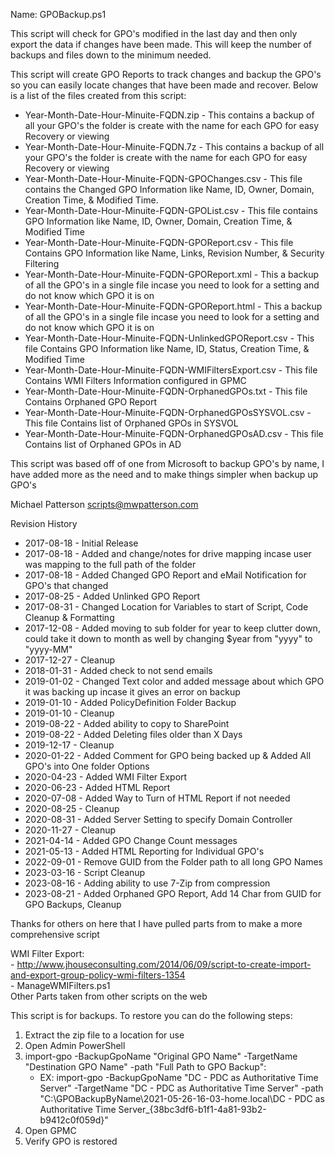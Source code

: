 Name: GPOBackup.ps1

This script will check for GPO's modified in the last day and then only export the data if changes have been made.  This will keep the number of backups and files down to the minimum needed.

This script will create GPO Reports to track changes and backup the GPO's so you can easily locate changes that have been made and recover.
Below is a list of the files created from this script:

- Year-Month-Date-Hour-Minuite-FQDN.zip                      - This contains a backup of all your GPO's the folder is create with the name for each GPO for easy Recovery or viewing  
- Year-Month-Date-Hour-Minuite-FQDN.7z                      - This contains a backup of all your GPO's the folder is create with the name for each GPO for easy Recovery or viewing  
- Year-Month-Date-Hour-Minuite-FQDN-GPOChanges.csv           - This file contains the Changed GPO Information like Name, ID, Owner, Domain, Creation Time, & Modified Time.  
- Year-Month-Date-Hour-Minuite-FQDN-GPOList.csv              - This file contains GPO Information like Name, ID, Owner, Domain, Creation Time, & Modified Time  
- Year-Month-Date-Hour-Minuite-FQDN-GPOReport.csv            - This file Contains GPO Information like Name, Links, Revision Number, & Security Filtering  
- Year-Month-Date-Hour-Minuite-FQDN-GPOReport.xml            - This a backup of all the GPO's in a single file incase you need to look for a setting and do not know which GPO it is on  
- Year-Month-Date-Hour-Minuite-FQDN-GPOReport.html           - This a backup of all the GPO's in a single file incase you need to look for a setting and do not know which GPO it is on  
- Year-Month-Date-Hour-Minuite-FQDN-UnlinkedGPOReport.csv    - This file Contains GPO Information like Name, ID, Status, Creation Time, & Modified Time  
- Year-Month-Date-Hour-Minuite-FQDN-WMIFiltersExport.csv     - This file Contains WMI Filters Information configured in GPMC  
- Year-Month-Date-Hour-Minuite-FQDN-OrphanedGPOs.txt         - This file Contains Orphaned GPO Report  
- Year-Month-Date-Hour-Minuite-FQDN-OrphanedGPOsSYSVOL.csv   - This file Contains list of Orphaned GPOs in SYSVOL  
- Year-Month-Date-Hour-Minuite-FQDN-OrphanedGPOsAD.csv       - This file Contains list of Orphaned GPOs in AD  

This script was based off of one from Microsoft to backup GPO's by name, I have added more as the need and to make things simpler when backup up GPO's

Michael Patterson
scripts@mwpatterson.com

Revision History

- 2017-08-18 - Initial Release
- 2017-08-18 - Added and change/notes for drive mapping incase user was mapping to the full path of the folder
- 2017-08-18 - Added Changed GPO Report and eMail Notification for GPO's that changed
- 2017-08-25 - Added Unlinked GPO Report
- 2017-08-31 - Changed Location for Variables to start of Script, Code Cleanup & Formatting
- 2017-12-08 - Added moving to sub folder for year to keep clutter down, could take it down to month as well by changing $year from "yyyy" to "yyyy-MM"
- 2017-12-27 - Cleanup
- 2018-01-31 - Added check to not send emails
- 2019-01-02 - Changed Text color and added message about which GPO it was backing up incase it gives an error on backup
- 2019-01-10 - Added PolicyDefinition Folder Backup
- 2019-01-10 - Cleanup
- 2019-08-22 - Added ability to copy to SharePoint
- 2019-08-22 - Added Deleting files older than X Days
- 2019-12-17 - Cleanup
- 2020-01-22 - Added Comment for GPO being backed up & Added All GPO's into One folder Options
- 2020-04-23 - Added WMI Filter Export
- 2020-06-23 - Added HTML Report
- 2020-07-08 - Added Way to Turn of HTML Report if not needed
- 2020-08-25 - Cleanup
- 2020-08-31 - Added Server Setting to specify Domain Controller
- 2020-11-27 - Cleanup
- 2021-04-14 - Added GPO Change Count messages
- 2021-05-13 - Added HTML Reporting for Individual GPO's
- 2022-09-01 - Remove GUID from the Folder path to all long GPO Names
- 2023-03-16 - Script Cleanup
- 2023-08-16 - Adding ability to use 7-Zip from compression
- 2023-08-21 - Added Orphaned GPO Report, Add 14 Char from GUID for GPO Backups, Cleanup

Thanks for others on here that I have pulled parts from to make a more comprehensive script

WMI Filter Export:  
    - http://www.jhouseconsulting.com/2014/06/09/script-to-create-import-and-export-group-policy-wmi-filters-1354  
    - ManageWMIFilters.ps1  
Other Parts taken from other scripts on the web

This script is for backups.  To restore you can do the following steps:

1. Extract the zip file to a location for use
2. Open Admin PowerShell
3. import-gpo -BackupGpoName "Original GPO Name" -TargetName "Destination GPO Name" -path "Full Path to GPO Backup":  
    - EX: import-gpo -BackupGpoName "DC - PDC as Authoritative Time Server" -TargetName "DC - PDC as Authoritative Time Server" -path "C:\GPOBackupByName\2021-05-26-16-03-home.local\DC - PDC as Authoritative Time Server_{38bc3df6-b1f1-4a81-93b2-b9412c0f059d}"
4. Open GPMC
5. Verify GPO is restored
